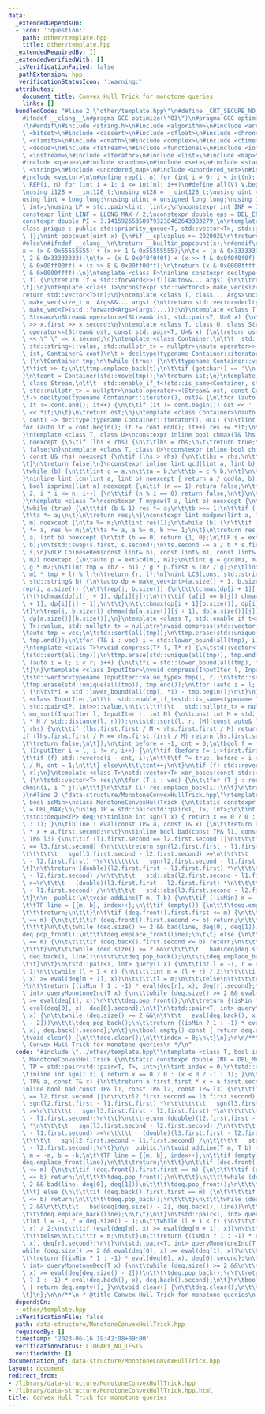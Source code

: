 ```yaml
---
data:
  _extendedDependsOn:
  - icon: ':question:'
    path: other/template.hpp
    title: other/template.hpp
  _extendedRequiredBy: []
  _extendedVerifiedWith: []
  _isVerificationFailed: false
  _pathExtension: hpp
  _verificationStatusIcon: ':warning:'
  attributes:
    document_title: Convex Hull Trick for monotone queries
    links: []
  bundledCode: "#line 2 \"other/template.hpp\"\n#define _CRT_SECURE_NO_WARNINGS\n\
    #ifndef __clang__\n#pragma GCC optimize(\"O3\")\n#pragma GCC optimize(\"unroll-loops\"\
    )\n#endif\n#include <string.h>\n#include <algorithm>\n#include <array>\n#include\
    \ <bitset>\n#include <cassert>\n#include <cfloat>\n#include <chrono>\n#include\
    \ <climits>\n#include <cmath>\n#include <complex>\n#include <ctime>\n#include\
    \ <deque>\n#include <fstream>\n#include <functional>\n#include <iomanip>\n#include\
    \ <iostream>\n#include <iterator>\n#include <list>\n#include <map>\n#include <memory>\n\
    #include <queue>\n#include <random>\n#include <set>\n#include <stack>\n#include\
    \ <string>\n#include <unordered_map>\n#include <unordered_set>\n#include <utility>\n\
    #include <vector>\n\n#define rep(i, n) for (int i = 0; i < int(n); i++)\n#define\
    \ REP(i, n) for (int i = 1; i <= int(n); i++)\n#define all(V) V.begin(), V.end()\n\
    \nusing i128 = __int128_t;\nusing u128 = __uint128_t;\nusing uint = unsigned int;\n\
    using lint = long long;\nusing ulint = unsigned long long;\nusing IP = std::pair<int,\
    \ int>;\nusing LP = std::pair<lint, lint>;\n\nconstexpr int INF = INT_MAX / 2;\n\
    constexpr lint LINF = LLONG_MAX / 2;\nconstexpr double eps = DBL_EPSILON * 10;\n\
    constexpr double PI = 3.141592653589793238462643383279;\n\ntemplate <class T>\n\
    class prique : public std::priority_queue<T, std::vector<T>, std::greater<T>>\
    \ {};\nint popcount(uint x) {\n#if __cplusplus >= 202002L\n\treturn std::popcount(x);\n\
    #else\n#ifndef __clang__\n\treturn __builtin_popcount(x);\n#endif\n#endif\n\t\
    x = (x & 0x55555555) + (x >> 1 & 0x55555555);\n\tx = (x & 0x33333333) + (x >>\
    \ 2 & 0x33333333);\n\tx = (x & 0x0f0f0f0f) + (x >> 4 & 0x0f0f0f0f);\n\tx = (x\
    \ & 0x00ff00ff) + (x >> 8 & 0x00ff00ff);\n\treturn (x & 0x0000ffff) + (x >> 16\
    \ & 0x0000ffff);\n}\ntemplate <class F>\ninline constexpr decltype(auto) lambda_fix(F&&\
    \ f) {\n\treturn [f = std::forward<F>(f)](auto&&... args) {\n\t\treturn f(f, std::forward<decltype(args)>(args)...);\n\
    \t};\n}\ntemplate <class T>\nconstexpr std::vector<T> make_vec(size_t n) {\n\t\
    return std::vector<T>(n);\n}\ntemplate <class T, class... Args>\nconstexpr auto\
    \ make_vec(size_t n, Args&&... args) {\n\treturn std::vector<decltype(make_vec<T>(args...))>(n,\
    \ make_vec<T>(std::forward<Args>(args)...));\n}\ntemplate <class T, class U, class\
    \ Stream>\nStream& operator>>(Stream& ist, std::pair<T, U>& x) {\n\treturn ist\
    \ >> x.first >> x.second;\n}\ntemplate <class T, class U, class Stream>\nStream&\
    \ operator<<(Stream& ost, const std::pair<T, U>& x) {\n\treturn ost << x.first\
    \ << \" \" << x.second;\n}\ntemplate <class Container,\n\t\t  std::enable_if_t<!std::is_same<Container,\
    \ std::string>::value, std::nullptr_t> = nullptr>\nauto operator>>(std::istream&\
    \ ist, Container& cont)\n\t-> decltype(typename Container::iterator(), std::cin)&\
    \ {\n\tContainer tmp;\n\twhile (true) {\n\t\ttypename Container::value_type t;\n\
    \t\tist >> t;\n\t\ttmp.emplace_back(t);\n\t\tif (getchar() == '\\n') break;\n\t\
    }\n\tcont = Container(std::move(tmp));\n\treturn ist;\n}\ntemplate <class Container,\
    \ class Stream,\n\t\t  std::enable_if_t<!std::is_same<Container, std::string>::value,\
    \ std::nullptr_t> = nullptr>\nauto operator<<(Stream& ost, const Container& cont)\n\
    \t-> decltype(typename Container::iterator(), ost)& {\n\tfor (auto it = cont.begin();\
    \ it != cont.end(); it++) {\n\t\tif (it != cont.begin()) ost << ' ';\n\t\tost\
    \ << *it;\n\t}\n\treturn ost;\n}\ntemplate <class Container>\nauto sum(const Container&\
    \ cont) -> decltype(typename Container::iterator(), 0LL) {\n\tlint res = 0;\n\t\
    for (auto it = cont.begin(); it != cont.end(); it++) res += *it;\n\treturn res;\n\
    }\ntemplate <class T, class U>\nconstexpr inline bool chmax(T& lhs, const U& rhs)\
    \ noexcept {\n\tif (lhs < rhs) {\n\t\tlhs = rhs;\n\t\treturn true;\n\t}\n\treturn\
    \ false;\n}\ntemplate <class T, class U>\nconstexpr inline bool chmin(T& lhs,\
    \ const U& rhs) noexcept {\n\tif (lhs > rhs) {\n\t\tlhs = rhs;\n\t\treturn true;\n\
    \t}\n\treturn false;\n}\nconstexpr inline lint gcd(lint a, lint b) noexcept {\n\
    \twhile (b) {\n\t\tlint c = a;\n\t\ta = b;\n\t\tb = c % b;\n\t}\n\treturn a;\n\
    }\ninline lint lcm(lint a, lint b) noexcept { return a / gcd(a, b) * b; }\nconstexpr\
    \ bool isprime(lint n) noexcept {\n\tif (n == 1) return false;\n\tfor (int i =\
    \ 2; i * i <= n; i++) {\n\t\tif (n % i == 0) return false;\n\t}\n\treturn true;\n\
    }\ntemplate <class T>\nconstexpr T mypow(T a, lint b) noexcept {\n\tT res(1);\n\
    \twhile (true) {\n\t\tif (b & 1) res *= a;\n\t\tb >>= 1;\n\t\tif (!b) break;\n\
    \t\ta *= a;\n\t}\n\treturn res;\n}\nconstexpr lint modpow(lint a, lint b, lint\
    \ m) noexcept {\n\ta %= m;\n\tlint res(1);\n\twhile (b) {\n\t\tif (b & 1) res\
    \ *= a, res %= m;\n\t\ta *= a, a %= m, b >>= 1;\n\t}\n\treturn res;\n}\nLP extGcd(lint\
    \ a, lint b) noexcept {\n\tif (b == 0) return {1, 0};\n\tLP s = extGcd(b, a %\
    \ b);\n\tstd::swap(s.first, s.second);\n\ts.second -= a / b * s.first;\n\treturn\
    \ s;\n}\nLP ChineseRem(const lint& b1, const lint& m1, const lint& b2, const lint&\
    \ m2) noexcept {\n\tauto p = extGcd(m1, m2);\n\tlint g = gcd(m1, m2), l = m1 /\
    \ g * m2;\n\tlint tmp = (b2 - b1) / g * p.first % (m2 / g);\n\tlint r = (b1 +\
    \ m1 * tmp + l) % l;\n\treturn {r, l};\n}\nint LCS(const std::string& a, const\
    \ std::string& b) {\n\tauto dp = make_vec<int>(a.size() + 1, b.size() + 1);\n\t\
    rep(i, a.size()) {\n\t\trep(j, b.size()) {\n\t\t\tchmax(dp[i + 1][j], dp[i][j]);\n\
    \t\t\tchmax(dp[i][j + 1], dp[i][j]);\n\t\t\tif (a[i] == b[j]) chmax(dp[i + 1][j\
    \ + 1], dp[i][j] + 1);\n\t\t}\n\t\tchmax(dp[i + 1][b.size()], dp[i][b.size()]);\n\
    \t}\n\trep(j, b.size()) chmax(dp[a.size()][j + 1], dp[a.size()][j]);\n\treturn\
    \ dp[a.size()][b.size()];\n}\ntemplate <class T, std::enable_if_t<std::is_convertible<int,\
    \ T>::value, std::nullptr_t> = nullptr>\nvoid compress(std::vector<T>& vec) {\n\
    \tauto tmp = vec;\n\tstd::sort(all(tmp));\n\ttmp.erase(std::unique(all(tmp)),\
    \ tmp.end());\n\tfor (T& i : vec) i = std::lower_bound(all(tmp), i) - tmp.begin();\n\
    }\ntemplate <class T>\nvoid compress(T* l, T* r) {\n\tstd::vector<T> tmp(l, r);\n\
    \tstd::sort(all(tmp));\n\ttmp.erase(std::unique(all(tmp)), tmp.end());\n\tfor\
    \ (auto i = l; i < r; i++) {\n\t\t*i = std::lower_bound(all(tmp), *i) - tmp.begin();\n\
    \t}\n}\ntemplate <class InputIter>\nvoid compress(InputIter l, InputIter r) {\n\
    \tstd::vector<typename InputIter::value_type> tmp(l, r);\n\tstd::sort(all(tmp));\n\
    \ttmp.erase(std::unique(all(tmp)), tmp.end());\n\tfor (auto i = l; i < r; i++)\
    \ {\n\t\t*i = std::lower_bound(all(tmp), *i) - tmp.begin();\n\t}\n}\ntemplate\
    \ <class InputIter,\n\t\t  std::enable_if_t<std::is_same<typename InputIter::value_type,\
    \ std::pair<IP, int>>::value,\n\t\t\t\t\t\t   std::nullptr_t> = nullptr>\nvoid\
    \ mo_sort(InputIter l, InputIter r, int N) {\n\tconst int M = std::max(1.0, std::sqrt(lint(N)\
    \ * N / std::distance(l, r)));\n\tstd::sort(l, r, [M](const auto& lhs, const auto&\
    \ rhs) {\n\t\tif (lhs.first.first / M < rhs.first.first / M) return true;\n\t\t\
    if (lhs.first.first / M == rhs.first.first / M) return lhs.first.second < rhs.first.second;\n\
    \t\treturn false;\n\t});\n\tint before = -1, cnt = 0;\n\tbool f = false;\n\tfor\
    \ (InputIter i = l; i != r; i++) {\n\t\tif (before != i->first.first / M) {\n\t\
    \t\tif (f) std::reverse(i - cnt, i);\n\t\t\tf ^= true, before = i->first.first\
    \ / M, cnt = 1;\n\t\t} else\n\t\t\tcnt++;\n\t}\n\tif (f) std::reverse(r - cnt,\
    \ r);\n}\ntemplate <class T>\nstd::vector<T> xor_bases(const std::vector<T>& vec)\
    \ {\n\tstd::vector<T> res;\n\tfor (T i : vec) {\n\t\tfor (T j : res) {\n\t\t\t\
    chmin(i, i ^ j);\n\t\t}\n\t\tif (i) res.emplace_back(i);\n\t}\n\treturn res;\n\
    }\n#line 2 \"data-structure/MonotoneConvexHullTrick.hpp\"\ntemplate <class T,\
    \ bool isMin>\nclass MonotoneConvexHullTrick {\n\tstatic constexpr double INF\
    \ = DBL_MAX;\n\tusing TP = std::pair<std::pair<T, T>, int>;\n\tint index = 0;\n\
    \tstd::deque<TP> deq;\n\tinline int sgn(T x) { return x == 0 ? 0 : (x < 0 ? -1\
    \ : 1); }\n\tinline T eval(const TP& a, const T& x) {\n\t\treturn a.first.first\
    \ * x + a.first.second;\n\t}\n\tinline bool bad(const TP& l1, const TP& l2, const\
    \ TP& l3) {\n\t\tif (l1.first.second == l2.first.second ||\n\t\t\tl2.first.second\
    \ == l3.first.second) {\n\t\t\treturn sgn(l2.first.first - l1.first.first) *\n\
    \t\t\t\t\t   sgn(l3.first.second - l2.first.second) >=\n\t\t\t\t   sgn(l3.first.first\
    \ - l2.first.first) *\n\t\t\t\t\t   sgn(l2.first.second - l1.first.second);\n\t\
    \t}\n\t\treturn (double)(l2.first.first - l1.first.first) *\n\t\t\t\t   sgn(l3.first.second\
    \ - l2.first.second) /\n\t\t\t\t   std::abs(l2.first.second - l1.first.second)\
    \ >=\n\t\t\t   (double)(l3.first.first - l2.first.first) *\n\t\t\t\t   sgn(l2.first.second\
    \ - l1.first.second) /\n\t\t\t\t   std::abs(l3.first.second - l2.first.second);\n\
    \t}\n\n  public:\n\tvoid addLine(T m, T b) {\n\t\tif (!isMin) m = -m, b = -b;\n\
    \t\tTP line = {{m, b}, index++};\n\t\tif (empty()) {\n\t\t\tdeq.emplace_front(line);\n\
    \t\t\treturn;\n\t\t}\n\t\tif (deq.front().first.first <= m) {\n\t\t\tif (deq.front().first.first\
    \ == m) {\n\t\t\t\tif (deq.front().first.second <= b) return;\n\t\t\t\tdeq.pop_front();\n\
    \t\t\t}\n\t\t\twhile (deq.size() >= 2 && bad(line, deq[0], deq[1]))\n\t\t\t\t\
    deq.pop_front();\n\t\t\tdeq.emplace_front(line);\n\t\t} else {\n\t\t\tif (deq.back().first.first\
    \ == m) {\n\t\t\t\tif (deq.back().first.second <= b) return;\n\t\t\t\tdeq.pop_back();\n\
    \t\t\t}\n\t\t\twhile (deq.size() >= 2 &&\n\t\t\t\t   bad(deq[deq.size() - 2],\
    \ deq.back(), line))\n\t\t\t\tdeq.pop_back();\n\t\t\tdeq.emplace_back(line);\n\
    \t\t}\n\t}\n\tstd::pair<T, int> query(T x) {\n\t\tint l = -1, r = deq.size() -\
    \ 1;\n\t\twhile (l + 1 < r) {\n\t\t\tint m = (l + r) / 2;\n\t\t\tif (eval(deq[m],\
    \ x) >= eval(deq[m + 1], x))\n\t\t\t\tl = m;\n\t\t\telse\n\t\t\t\tr = m;\n\t\t\
    }\n\t\treturn {(isMin ? 1 : -1) * eval(deq[r], x), deq[r].second};\n\t}\n\tstd::pair<T,\
    \ int> queryMonotoneInc(T x) {\n\t\twhile (deq.size() >= 2 && eval(deq[0], x)\
    \ >= eval(deq[1], x))\n\t\t\tdeq.pop_front();\n\t\treturn {(isMin ? 1 : -1) *\
    \ eval(deq[0], x), deq[0].second};\n\t}\n\tstd::pair<T, int> queryMonotoneDec(T\
    \ x) {\n\t\twhile (deq.size() >= 2 &&\n\t\t\t   eval(deq.back(), x) >= eval(deq[deq.size()\
    \ - 2]))\n\t\t\tdeq.pop_back();\n\t\treturn {(isMin ? 1 : -1) * eval(deq.back(),\
    \ x), deq.back().second};\n\t}\n\tbool empty() const { return deq.empty(); }\n\
    \tvoid clear() {\n\t\tdeq.clear();\n\t\tindex = 0;\n\t}\n};\n\n/**\n * @title\
    \ Convex Hull Trick for monotone queries\n */\n"
  code: "#include \"../other/template.hpp\"\ntemplate <class T, bool isMin>\nclass\
    \ MonotoneConvexHullTrick {\n\tstatic constexpr double INF = DBL_MAX;\n\tusing\
    \ TP = std::pair<std::pair<T, T>, int>;\n\tint index = 0;\n\tstd::deque<TP> deq;\n\
    \tinline int sgn(T x) { return x == 0 ? 0 : (x < 0 ? -1 : 1); }\n\tinline T eval(const\
    \ TP& a, const T& x) {\n\t\treturn a.first.first * x + a.first.second;\n\t}\n\t\
    inline bool bad(const TP& l1, const TP& l2, const TP& l3) {\n\t\tif (l1.first.second\
    \ == l2.first.second ||\n\t\t\tl2.first.second == l3.first.second) {\n\t\t\treturn\
    \ sgn(l2.first.first - l1.first.first) *\n\t\t\t\t\t   sgn(l3.first.second - l2.first.second)\
    \ >=\n\t\t\t\t   sgn(l3.first.first - l2.first.first) *\n\t\t\t\t\t   sgn(l2.first.second\
    \ - l1.first.second);\n\t\t}\n\t\treturn (double)(l2.first.first - l1.first.first)\
    \ *\n\t\t\t\t   sgn(l3.first.second - l2.first.second) /\n\t\t\t\t   std::abs(l2.first.second\
    \ - l1.first.second) >=\n\t\t\t   (double)(l3.first.first - l2.first.first) *\n\
    \t\t\t\t   sgn(l2.first.second - l1.first.second) /\n\t\t\t\t   std::abs(l3.first.second\
    \ - l2.first.second);\n\t}\n\n  public:\n\tvoid addLine(T m, T b) {\n\t\tif (!isMin)\
    \ m = -m, b = -b;\n\t\tTP line = {{m, b}, index++};\n\t\tif (empty()) {\n\t\t\t\
    deq.emplace_front(line);\n\t\t\treturn;\n\t\t}\n\t\tif (deq.front().first.first\
    \ <= m) {\n\t\t\tif (deq.front().first.first == m) {\n\t\t\t\tif (deq.front().first.second\
    \ <= b) return;\n\t\t\t\tdeq.pop_front();\n\t\t\t}\n\t\t\twhile (deq.size() >=\
    \ 2 && bad(line, deq[0], deq[1]))\n\t\t\t\tdeq.pop_front();\n\t\t\tdeq.emplace_front(line);\n\
    \t\t} else {\n\t\t\tif (deq.back().first.first == m) {\n\t\t\t\tif (deq.back().first.second\
    \ <= b) return;\n\t\t\t\tdeq.pop_back();\n\t\t\t}\n\t\t\twhile (deq.size() >=\
    \ 2 &&\n\t\t\t\t   bad(deq[deq.size() - 2], deq.back(), line))\n\t\t\t\tdeq.pop_back();\n\
    \t\t\tdeq.emplace_back(line);\n\t\t}\n\t}\n\tstd::pair<T, int> query(T x) {\n\t\
    \tint l = -1, r = deq.size() - 1;\n\t\twhile (l + 1 < r) {\n\t\t\tint m = (l +\
    \ r) / 2;\n\t\t\tif (eval(deq[m], x) >= eval(deq[m + 1], x))\n\t\t\t\tl = m;\n\
    \t\t\telse\n\t\t\t\tr = m;\n\t\t}\n\t\treturn {(isMin ? 1 : -1) * eval(deq[r],\
    \ x), deq[r].second};\n\t}\n\tstd::pair<T, int> queryMonotoneInc(T x) {\n\t\t\
    while (deq.size() >= 2 && eval(deq[0], x) >= eval(deq[1], x))\n\t\t\tdeq.pop_front();\n\
    \t\treturn {(isMin ? 1 : -1) * eval(deq[0], x), deq[0].second};\n\t}\n\tstd::pair<T,\
    \ int> queryMonotoneDec(T x) {\n\t\twhile (deq.size() >= 2 &&\n\t\t\t   eval(deq.back(),\
    \ x) >= eval(deq[deq.size() - 2]))\n\t\t\tdeq.pop_back();\n\t\treturn {(isMin\
    \ ? 1 : -1) * eval(deq.back(), x), deq.back().second};\n\t}\n\tbool empty() const\
    \ { return deq.empty(); }\n\tvoid clear() {\n\t\tdeq.clear();\n\t\tindex = 0;\n\
    \t}\n};\n\n/**\n * @title Convex Hull Trick for monotone queries\n */"
  dependsOn:
  - other/template.hpp
  isVerificationFile: false
  path: data-structure/MonotoneConvexHullTrick.hpp
  requiredBy: []
  timestamp: '2023-06-16 19:42:08+09:00'
  verificationStatus: LIBRARY_NO_TESTS
  verifiedWith: []
documentation_of: data-structure/MonotoneConvexHullTrick.hpp
layout: document
redirect_from:
- /library/data-structure/MonotoneConvexHullTrick.hpp
- /library/data-structure/MonotoneConvexHullTrick.hpp.html
title: Convex Hull Trick for monotone queries
---
```

